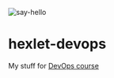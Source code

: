 ![say-hello](https://github.com/kirillku/hexlet-devops/actions/workflows/say-hello.yml/badge.svg)

# hexlet-devops

My stuff for [DevOps course](https://ru.hexlet.io/programs/devops-for-programmers)
